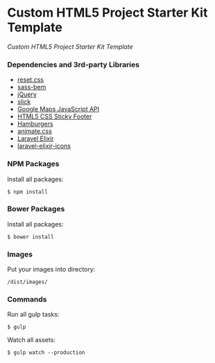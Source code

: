 # Custom HTML5 Project Starter Kit Template
*Custom HTML5 Project Starter Kit Template*

### Dependencies and 3rd-party Libraries
* [reset.css](https://github.com/adamstac/meyer-reset)
* [sass-bem](https://github.com/zgabievi/sass-bem)
* [jQuery](http://jquery.com/)
* [slick](http://kenwheeler.github.io/slick/)
* [Google Maps JavaScript API](https://developers.google.com/maps/documentation/javascript/)
* [HTML5 CSS Sticky Footer](http://ryanfait.com/html5-sticky-footer/)
* [Hamburgers](https://github.com/jonsuh/hamburgers)
* [animate.css](https://github.com/daneden/animate.css)
* [Laravel Elixir](https://laravel.com/docs/master/elixir)
* [laravel-elixir-icons](https://github.com/codezero-be/laravel-elixir-icons)

### NPM Packages

Install all packages:

```
$ npm install
```

### Bower Packages

Install all packages:

```
$ bower install
```


### Images
Put your images into directory:

```
/dist/images/
```

### Commands

Run all gulp tasks:

```
$ gulp
```

Watch all assets:

```
$ gulp watch --production
```
